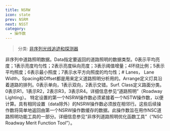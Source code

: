 ```yaml
---
title: NSRW
icon: state
prev: NSRM
next: NSST
category:
  - 操作数
---
```


> 分类: [非序列光线追迹和探测器](/hb/operands/131/891/  "Zemax 操作数 非序列光线追迹和探测器")

非序列中道路照明数据。Data指定要返回的道路照明的数据类型。0表示平均亮度；1表示亮度均匀性；2表示亮度纵向亮度；3表示阈值增量；4环绕比例；5表示平均照度；6表示最小照度；7表示水平方向照度的均匀性；# Lanes， Lane Width，Spacing和Offset都是用来定义道路照明分析用的。Arrange定义灯具沿着道路的排列。0表示单向，1表示双向，2表示交错。Surf. Class定义路面分类。0表示R1，1表示R2，2表示R3，3表示R4。详细信息参见“道路照明”（Roadway Lighting）。 
特定设置的第一个NSRW操作数必须紧接着一个NSTW操作数，以便计算。具有相同设置（data除外）的NSRW操作数必须放在相邻行。这些后续操作数将简单地返回由第一个NSRW操作数缓存的数据。此操作数旨在用作NSC道路照明功能工具的一部分。详细信息参见“非序列道路照明优化函数工具”（“NSC Roadway Merit Function Tool”）。